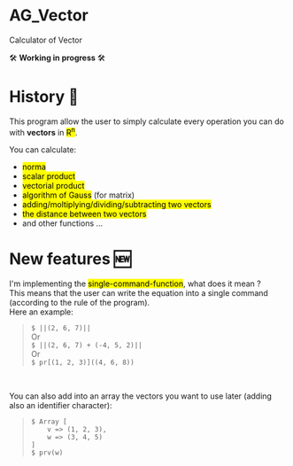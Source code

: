 # AG_Vector
Calculator of Vector

🛠️ **Working in progress** 🛠️

# History 📜

This program allow the user to simply calculate every operation you can do with **vectors** in <mark>R<sup>n</sup></mark>. </br>

You can calculate: </br>

- <mark>norma</mark>
- <mark>scalar product</mark>
- <mark>vectorial product</mark>
- <mark>algorithm of Gauss</mark> (for matrix)
- <mark>adding/moltiplying/dividing/subtracting two vectors</mark>
- <mark>the distance between two vectors</mark>
- and other functions ...

# New features 🆕
I'm implementing the <mark>single-command-function</mark>, what does it mean ? </br>
This means that the user can write the equation into a single command (according to the rule of the program).</br>
Here an example:
>``$ ||(2, 6, 7)||`` </br>
>Or </br>
>``$ ||(2, 6, 7) + (-4, 5, 2)||`` </br>
>Or </br>
>``$ pr[(1, 2, 3)]((4, 6, 8))``
</br>

You can also add into an array the vectors you want to use later (adding also an identifier character): </br>
>``$ Array [ ``</br>
>``    v => (1, 2, 3),`` </br>
>``     w => (3, 4, 5) ``</br>
>``]`` </br>
>``$ prv(w)``
</br> 
